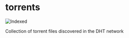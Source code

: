 torrents 
========
![Indexed](https://img.shields.io/badge/indexed-200187-blue)

Collection of torrent files discovered in the DHT network
